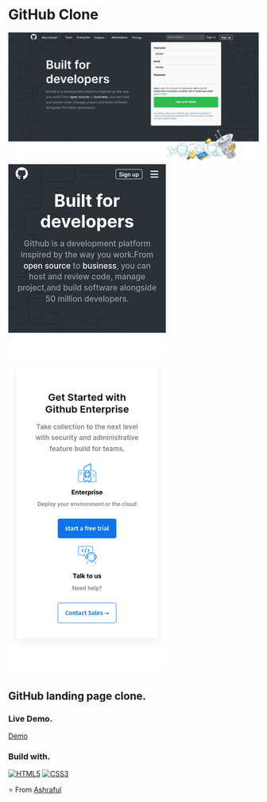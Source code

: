 # GitHub Clone
<img src="assets/github-clone-image1.png" alt="image">

<img src="assets/github-clone-mobile.png" alt="image">

## GitHub landing page clone.

### Live Demo.
[Demo](https://github-landingpage.netlify.app/)

### Build with.
[![HTML5](https://img.shields.io/badge/-HTML5-E34F26?style=flat&logo=html5&logoColor=white&link=https://github.com/BRdhanani)](https://github.com/BRdhanani) 
[![CSS3](https://img.shields.io/badge/-CSS3-1572B6?style=flat&logo=css3&link=https://github.com/BRdhanani)](https://github.com/BRdhanani)

⭐️ From [Ashraful](https://github.com/Ashraful-malik)
